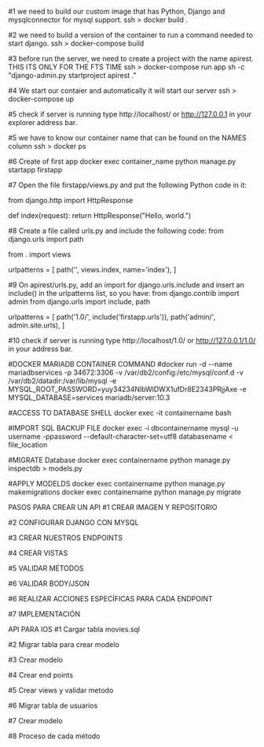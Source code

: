 #1 we need to build our custom image that has Python, Django and mysqlconnector for mysql support.
ssh > docker build .

#2 we need to build a version of the container to run a command needed to start django.
ssh > docker-compose build

#3 before run the server, we need to create a project with the name apirest. THIS ITS ONLY FOR THE FTS TIME
ssh > docker-compose run app sh -c "django-admin.py startproject apirest ."

#4 We start our contaier and automatically it will start our server
ssh > docker-compose up

#5 check if server is running
type http://localhost/ or http://127.0.0.1 in your explorer address bar.

#5 we have to know our container name that can be found on the NAMES column
ssh > docker ps

#6 Create of first app
docker exec container_name python manage.py startapp firstapp

#7 Open the file firstapp/views.py and put the following Python code in it:

from django.http import HttpResponse

def index(request):
    return HttpResponse("Hello, world.")

#8 Create a file called urls.py and include the following code:
from django.urls import path

from . import views

urlpatterns = [
    path('', views.index, name='index'),
]

#9 On apirest/urls.py, add an import for django.urls.include and insert an include() in the urlpatterns list, so you have:
from django.contrib import admin
from django.urls import include, path

urlpatterns = [
    path('1.0/', include('firstapp.urls')),
    path('admin/', admin.site.urls),
]

#10 check if server is running
type http://localhost/1.0/ or http://127.0.0.1/1.0/ in your address bar.

#DOCKER MARIADB CONTAINER COMMAND
#docker run -d --name mariadbservices -p 34672:3306 -v /var/db2/config:/etc/mysql/conf.d -v /var/db2/datadir:/var/lib/mysql -e MYSQL_ROOT_PASSWORD=yuy34234NlbWlDWX1ufDr8E2343PRjjAxe -e MYSQL_DATABASE=services mariadb/server:10.3

#ACCESS TO DATABASE SHELL
docker exec -it containername bash

#IMPORT SQL BACKUP FILE
docker exec -i dbcontainername mysql -u username -ppassword --default-character-set=utf8  databasename < file_location

#MIGRATE Database
docker exec containername python manage.py inspectdb > models.py

#APPLY MODELDS
docker exec containername python manage.py makemigrations
docker exec containername python manage.py migrate


PASOS PARA CREAR UN API
#1 CREAR IMAGEN Y REPOSITORIO

#2 CONFIGURAR DJANGO CON MYSQL

#3 CREAR NUESTROS ENDPOINTS

#4 CREAR VISTAS

#5 VALIDAR MÉTODOS

#6 VALIDAR BODY/JSON

#6 REALIZAR ACCIONES ESPECÍFICAS PARA CADA ENDPOINT

#7 IMPLEMENTACIÓN


API PARA IOS
#1 Cargar tabla movies.sql

#2 Migrar tabla para crear modelo

#3 Crear modelo

#4 Crear end points

#5 Crear views y validar metodo

#6 Migrar tabla de usuarios

#7 Crear modelo

#8 Proceso de cada método
